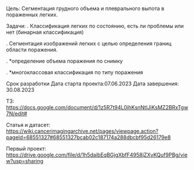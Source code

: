 Цель:
Сегментация грудного объема и плеврального выпота в пораженных легких.

Задачи:
. Классификация легких по состоянию, есть ли проблемы или нет (бинарная классификация)

. Сегментация изображений легких с целью определения границ области поражения.

. *определение объема поражения по снимку

. *многоклассовая классификация по типу поражения

Срок разработки
Дата старта проекта:07.06.2023 Дата завершения: 30.08.2023

ТЗ:
https://docs.google.com/document/d/1z5R7t94L0ihKsnNtlJiKsMZ2BRxTgw7N/edit#

Статья и датасет:
https://wiki.cancerimagingarchive.net/pages/viewpage.action?pageId=68551327#68551327bcab02c187174a288dbcbf95d26179e8

Первый проект:
https://drive.google.com/file/d/1h5daibEqBGjgXbfF4958jZXyKQuf9PBg/view?usp=sharing
